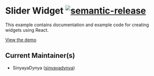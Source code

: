 # Slider Widget [![semantic-release](https://img.shields.io/badge/%20%20%F0%9F%93%A6%F0%9F%9A%80-semantic--release-e10079.svg)](https://github.com/semantic-release/semantic-release)

This example contains documentation and example code for creating widgets using React.

[View the demo](https://sinyayadynya.github.io/slider-widget/build/index.html)

## Current Maintainer(s)

- SinyayaDynya ([sinyayadynya](https://github.com/sinyayadynya))
